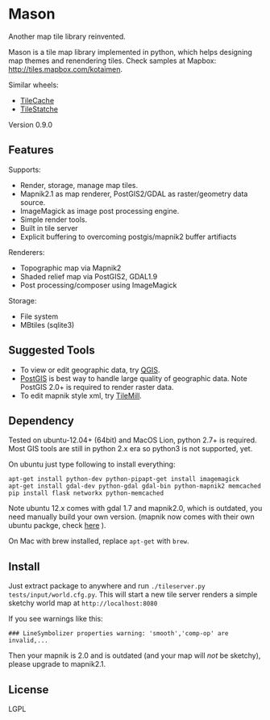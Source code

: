Mason
=====

Another map tile library reinvented.

Mason is a tile map library implemented in python, which helps designing map themes 
and renendering tiles.
Check samples at Mapbox: http://tiles.mapbox.com/kotaimen.

Similar wheels:
*  [TileCache](http://tilecache.org)
*  [TileStatche](http://tilestache.org)

Version 0.9.0

Features
--------

Supports:
* Render, storage, manage map tiles.
* Mapnik2.1 as map renderer, PostGIS2/GDAL as raster/geometry data source.
* ImageMagick as image post processing engine.
* Simple render tools.
* Built in tile server
* Explicit buffering to overcoming postgis/mapnik2 buffer artifiacts 

Renderers:
* Topographic map via Mapnik2
* Shaded relief map via PostGIS2, GDAL1.9
* Post processing/composer using ImageMagick

Storage:
* File system
* MBtiles (sqlite3)

Suggested Tools
---------------
* To view or edit geographic data, try [QGIS](www.qgis.org).
* [PostGIS](www.postgis.org) is best way to handle large quality of geographic data.
  Note PostGIS 2.0+ is required to render raster data.
* To edit mapnik style xml, try [TileMill](www.mapbox.com/tilemill). 

Dependency
----------
Tested on ubuntu-12.04+ (64bit) and MacOS Lion, python 2.7+ is required.
Most GIS tools are still in python 2.x era so python3 is not supported, yet.

On ubuntu just type following to install everything:

```
apt-get install python-dev python-pipapt-get install imagemagick
apt-get install gdal-dev python-gdal gdal-bin python-mapnik2 memcached
pip install flask networkx python-memcached
```

Note ubuntu 12.x comes with gdal 1.7 and mapnik2.0, which is outdated, you need
manually build your own version. (mapnik now comes with their own ubuntu packge, check 
[here](https://github.com/mapnik/mapnik/wiki/UbuntuInstallation) ).

On Mac with brew installed, replace `apt-get` with `brew`.


Install
-------
Just extract package to anywhere and run `./tileserver.py tests/input/world.cfg.py`.
This will start a new tile server renders a simple sketchy world map at 
`http://localhost:8080`

If you see warnings like this:
```
### LineSymbolizer properties warning: 'smooth','comp-op' are invalid,...
```
Then your mapnik is 2.0 and is outdated (and your map will *not* be sketchy), please upgrade to mapnik2.1.

License
-------
LGPL
